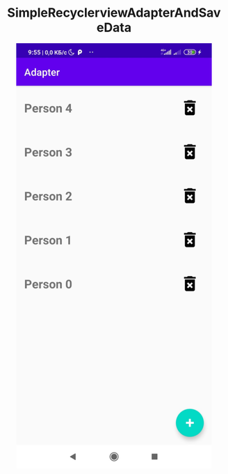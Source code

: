 <h1 align="center">SimpleRecyclerviewAdapterAndSaveData</h1>
<p align="center">
<img src="https://github.com/UBERMENSCHALONE/Resources/blob/master/SimpleRecyclerviewAdapterAndSaveData/SimpleRecyclerviewAdapterAndSaveData.jpg" alt="drawing" width="450"/>
</p><br>
